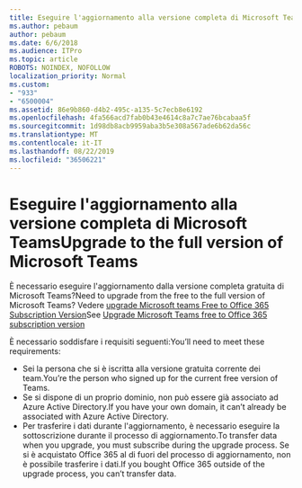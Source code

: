 ```yaml
---
title: Eseguire l'aggiornamento alla versione completa di Microsoft Teams
ms.author: pebaum
author: pebaum
ms.date: 6/6/2018
ms.audience: ITPro
ms.topic: article
ROBOTS: NOINDEX, NOFOLLOW
localization_priority: Normal
ms.custom:
- "933"
- "6500004"
ms.assetid: 86e9b860-d4b2-495c-a135-5c7ecb8e6192
ms.openlocfilehash: 4fa566acd7fab0b43e4614c8a7c7ae76bcabaa5f
ms.sourcegitcommit: 1d98db8acb9959aba3b5e308a567ade6b62da56c
ms.translationtype: MT
ms.contentlocale: it-IT
ms.lasthandoff: 08/22/2019
ms.locfileid: "36506221"
---
```

# <a name="upgrade-to-the-full-version-of-microsoft-teams"></a><span data-ttu-id="92523-102">Eseguire l'aggiornamento alla versione completa di Microsoft Teams</span><span class="sxs-lookup"><span data-stu-id="92523-102">Upgrade to the full version of Microsoft Teams</span></span>

<span data-ttu-id="92523-103">È necessario eseguire l'aggiornamento dalla versione completa gratuita di Microsoft Teams?</span><span class="sxs-lookup"><span data-stu-id="92523-103">Need to upgrade from the free to the full version of Microsoft Teams?</span></span> <span data-ttu-id="92523-104">Vedere [upgrade Microsoft teams Free to Office 365 Subscription Version](https://docs.microsoft.com/microsoftteams/upgrade-freemium)</span><span class="sxs-lookup"><span data-stu-id="92523-104">See [Upgrade Microsoft Teams free to Office 365 subscription version](https://docs.microsoft.com/microsoftteams/upgrade-freemium)</span></span>

<span data-ttu-id="92523-105">È necessario soddisfare i requisiti seguenti:</span><span class="sxs-lookup"><span data-stu-id="92523-105">You’ll need to meet these requirements:</span></span>

- <span data-ttu-id="92523-106">Sei la persona che si è iscritta alla versione gratuita corrente dei team.</span><span class="sxs-lookup"><span data-stu-id="92523-106">You’re the person who signed up for the current free version of Teams.</span></span>
- <span data-ttu-id="92523-107">Se si dispone di un proprio dominio, non può essere già associato ad Azure Active Directory.</span><span class="sxs-lookup"><span data-stu-id="92523-107">If you have your own domain, it can’t already be associated with Azure Active Directory.</span></span>
- <span data-ttu-id="92523-108">Per trasferire i dati durante l'aggiornamento, è necessario eseguire la sottoscrizione durante il processo di aggiornamento.</span><span class="sxs-lookup"><span data-stu-id="92523-108">To transfer data when you upgrade, you must subscribe during the upgrade process.</span></span> <span data-ttu-id="92523-109">Se si è acquistato Office 365 al di fuori del processo di aggiornamento, non è possibile trasferire i dati.</span><span class="sxs-lookup"><span data-stu-id="92523-109">If you bought Office 365 outside of the upgrade process, you can’t transfer data.</span></span>
